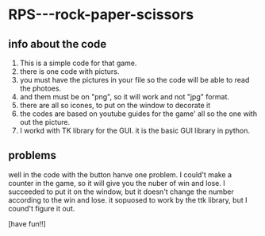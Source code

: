 # RPS---rock-paper-scissors

## info about the code

1. This is a simple code for that game.
2. there is one code with picturs.
3. you must have the pictures in your file so the code will be able to read the photoes.
4. and them must be on "png", so it will work and not "jpg" format.
5. there are all so icones, to put on the window to decorate it
6. the codes are based on youtube guides for the game' all so the one with out the picture.
7. I workd with TK library for the GUI. it is the basic GUI library in python.

## problems
well in the code with the button hanve one problem.
I could't make a counter in the game, so it will give you the nuber of win and lose.
I succeeded to put it on the window, but it doesn't change the number according to the win and lose.
it sopuosed to work by the ttk library, but I cound't figure it out.

[have fun!!]
